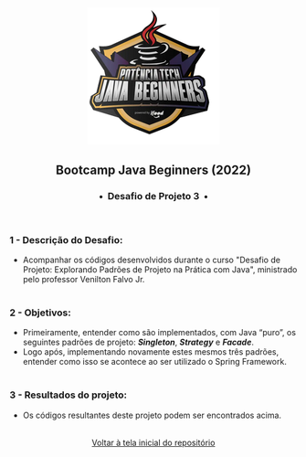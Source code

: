 <div align="center">
<img src="https://github.com/michelelozada/Bootcamp-DIO-Java-Beginners/blob/main/assets/logo.png">
<h2>Bootcamp Java Beginners (2022)</h2>
<h3>•&nbsp; Desafio de Projeto 3 &nbsp;•</h3>
</div>
&nbsp;
&nbsp;

### 1 - Descrição do Desafio:
 - Acompanhar os códigos desenvolvidos durante o curso "Desafio de Projeto: Explorando Padrões de Projeto na Prática com Java", ministrado pelo professor Venilton Falvo Jr.  
&nbsp;
&nbsp;     
### 2 - Objetivos:
 - Primeiramente, entender como são implementados, com Java “puro”, os seguintes padrões de projeto: ***Singleton***, ***Strategy*** e ***Facade***.    
 - Logo após, implementando novamente estes mesmos três padrões, entender como isso se acontece ao ser utilizado o Spring Framework.  
&nbsp;
&nbsp;    
### 3 - Resultados do projeto:
 - Os códigos resultantes deste projeto podem ser encontrados acima.      
&nbsp;
&nbsp;    
<div align="center">
<a href="https://github.com/michelelozada/Bootcamp-DIO-Java-Beginners">Voltar à tela inicial do repositório</a>
</div>